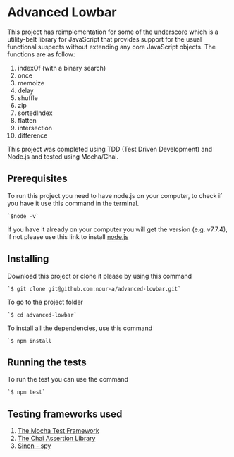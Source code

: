 # Advanced Lowbar

This project has reimplementation for some of the [underscore](http://underscorejs.org/) which is a utility-belt library for JavaScript that provides support for the usual functional suspects without extending any core JavaScript objects.
The functions are as follow:
1. indexOf (with a binary search)
2. once
3. memoize
4. delay
5. shuffle
6. zip
7. sortedIndex
8. flatten
9. intersection
10. difference

This project was completed using TDD (Test Driven Development) and Node.js and tested using Mocha/Chai.

## Prerequisites

To run this project you need to have node.js on your computer, to check if you have it use this command in the terminal.
```
`$node -v`
```
If you have it already on your computer you will get the version  (e.g. v7.7.4), if not please use this link to install [node.js](https://nodejs.org/en/)

## Installing

Download this project or clone it please by using this command 
```
`$ git clone git@github.com:nour-a/advanced-lowbar.git`
```
To go to the project folder
```
`$ cd advanced-lowbar`
```
To install all the dependencies, use this command
```
`$ npm install
```

## Running the tests

To run the test you can use the command
```
`$ npm test`
```
## Testing frameworks used

1. [The Mocha Test Framework](https://mochajs.org/)
2. [The Chai Assertion Library](http://chaijs.com/)
3. [Sinon - spy](http://sinonjs.org/)
